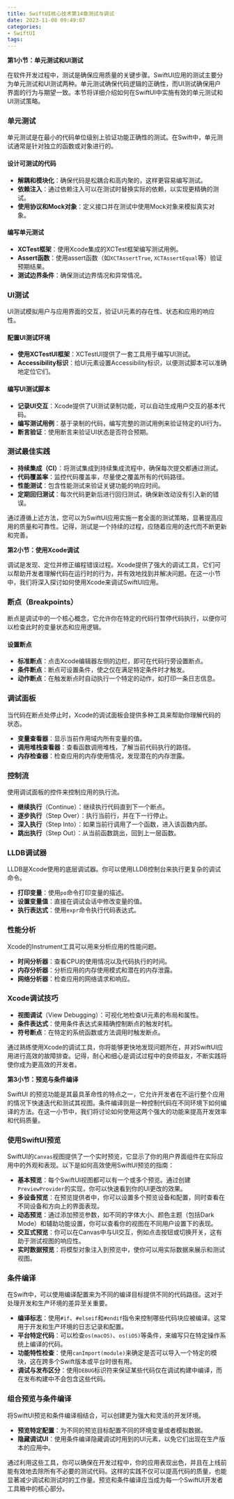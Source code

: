 ```yaml
---
title: SwiftUI核心技术第14章测试与调试
date: 2023-11-08 09:49:07
categories:
- SwiftUI
tags:
---
```

**第1小节：单元测试和UI测试**

在软件开发过程中，测试是确保应用质量的关键步骤。SwiftUI应用的测试主要分为单元测试和UI测试两种。单元测试确保代码逻辑的正确性，而UI测试确保用户界面的行为与期望一致。本节将详细介绍如何在SwiftUI中实施有效的单元测试和UI测试策略。

### 单元测试

单元测试是在最小的代码单位级别上验证功能正确性的测试。在Swift中，单元测试通常是针对独立的函数或对象进行的。

#### 设计可测试的代码

- **解耦和模块化**：确保代码是松耦合和高内聚的，这样更容易编写测试。
- **依赖注入**：通过依赖注入可以在测试时替换实际的依赖，以实现更精确的测试。
- **使用协议和Mock对象**：定义接口并在测试中使用Mock对象来模拟真实对象。

#### 编写单元测试

- **XCTest框架**：使用Xcode集成的XCTest框架编写测试用例。
- **Assert函数**：使用assert函数（如`XCTAssertTrue`, `XCTAssertEqual`等）验证预期结果。
- **测试边界条件**：确保测试边界情况和异常情况。

### UI测试

UI测试模拟用户与应用界面的交互，验证UI元素的存在性、状态和应用的响应性。

#### 配置UI测试环境

- **使用XCTestUI框架**：XCTestUI提供了一套工具用于编写UI测试。
- **Accessibility标识**：给UI元素设置Accessibility标识，以便测试脚本可以准确地定位它们。

#### 编写UI测试脚本

- **记录UI交互**：Xcode提供了UI测试录制功能，可以自动生成用户交互的基本代码。
- **编写测试用例**：基于录制的代码，编写完整的测试用例来验证特定的UI行为。
- **断言验证**：使用断言来验证UI状态是否符合预期。

### 测试最佳实践

- **持续集成（CI）**：将测试集成到持续集成流程中，确保每次提交都通过测试。
- **代码覆盖率**：监控代码覆盖率，尽量使之覆盖所有的代码路径。
- **性能测试**：包含性能测试来验证关键功能的响应时间。
- **定期回归测试**：每次代码更新后进行回归测试，确保新改动没有引入新的错误。

通过遵循上述方法，您可以为SwiftUI应用实施一套全面的测试策略，显著提高应用的质量和可靠性。记得，测试是一个持续的过程，应随着应用的迭代而不断更新和完善。


**第2小节：使用Xcode调试**

调试是发现、定位并修正编程错误过程。Xcode提供了强大的调试工具，它们可以帮助开发者理解代码在运行时的行为，并有效地找到并解决问题。在这一小节中，我们将深入探讨如何使用Xcode来调试SwiftUI应用。

### 断点（Breakpoints）

断点是调试中的一个核心概念，它允许你在特定的代码行暂停代码执行，以便你可以检查此时的变量状态和应用逻辑。

#### 设置断点

- **标准断点**：点击Xcode编辑器左侧的边栏，即可在代码行旁设置断点。
- **条件断点**：断点可设置条件，使之仅在满足特定条件时才触发。
- **动作断点**：在触发断点时自动执行一个特定的动作，如打印一条日志信息。

### 调试面板

当代码在断点处停止时，Xcode的调试面板会提供多种工具来帮助你理解代码的状态。

- **变量查看器**：显示当前作用域内所有变量的值。
- **调用堆栈查看器**：查看函数调用堆栈，了解当前代码执行的路径。
- **内存检查器**：检查应用的内存使用情况，发现潜在的内存泄露。

### 控制流

使用调试面板的控件来控制应用的执行流。

- **继续执行**（Continue）：继续执行代码直到下一个断点。
- **逐步执行**（Step Over）：执行当前行，并在下一行停止。
- **深入执行**（Step Into）：如果当前行调用了一个函数，进入该函数内部。
- **跳出执行**（Step Out）：从当前函数跳出，回到上一层函数。

### LLDB调试器

LLDB是Xcode使用的底层调试器。你可以使用LLDB控制台来执行更复杂的调试命令。

- **打印变量**：使用`po`命令打印变量的描述。
- **设置变量值**：直接在调试会话中修改变量的值。
- **执行表达式**：使用`expr`命令执行代码表达式。

### 性能分析

Xcode的Instrument工具可以用来分析应用的性能问题。

- **时间分析器**：查看CPU的使用情况以及代码执行的时间。
- **内存分析器**：分析应用的内存使用模式和潜在的内存泄露。
- **网络分析器**：检查应用的网络请求和响应。

### Xcode调试技巧

- **视图调试**（View Debugging）：可视化地检查UI元素的布局和属性。
- **条件表达式**：使用条件表达式来精确控制断点的触发时机。
- **符号断点**：在特定的系统函数或方法调用时触发断点。

通过熟练使用Xcode的调试工具，你将能够更快地发现问题所在，并对SwiftUI应用进行高效的故障排查。记得，耐心和细心是调试过程中的良师益友，不断实践将使你成为更高效的开发者。


**第3小节：预览与条件编译**

SwiftUI 的预览功能是其最具革命性的特点之一，它允许开发者在不运行整个应用的情况下快速迭代和测试其视图。条件编译则是一种控制代码在不同环境下如何编译的方法。在这一小节中，我们将讨论如何使用这两个强大的功能来提高开发效率和代码质量。

### 使用SwiftUI预览

SwiftUI的`Canvas`视图提供了一个实时预览，它显示了你的用户界面组件在实际应用中的外观和表现。以下是如何高效使用SwiftUI预览的指南：

- **基本预览**：每个SwiftUI视图都可以有一个或多个预览。通过创建`PreviewProvider`的实现，你可以快速看到你的UI更改的效果。
- **多设备预览**：在预览提供者中，你可以设置多个预览设备和配置，同时查看在不同设备和方向上的界面表现。
- **动态预览**：通过添加预览参数，如不同的字体大小、颜色主题（包括Dark Mode）和辅助功能设置，你可以查看你的视图在不同用户设置下的表现。
- **交互式预览**：你可以在Canvas中与UI交互，例如点击按钮或切换开关，这有助于测试视图的响应性。
- **实时数据预览**：将模型对象注入到预览中，使你可以用实际数据来展示和测试视图。

### 条件编译

在Swift中，可以使用编译配置来为不同的编译目标提供不同的代码路径。这对于处理开发和生产环境的差异至关重要。

- **编译标志**：使用`#if`、`#elseif`和`#endif`指令来控制哪些代码块应被编译。这常用于开发和生产环境的日志记录和配置。
- **平台特定代码**：可以检查`os(macOS)`、`os(iOS)`等条件，来编写只在特定操作系统上编译的代码。
- **功能特性检查**：使用`canImport(module)`来确定是否可以导入一个特定的模块，这在跨多个Swift版本或平台时很有用。
- **调试与发布区分**：使用`DEBUG`标识符来保证某些代码仅在调试构建中编译，而在发布构建中不会包含这些代码。

### 组合预览与条件编译

将SwiftUI预览和条件编译相结合，可以创建更为强大和灵活的开发环境。

- **预览特定配置**：为不同的预览目标配置不同的环境变量或者模拟数据。
- **隐藏调试UI**：使用条件编译隐藏调试时用到的UI元素，以免它们出现在生产版本的应用中。

通过利用这些工具，你可以确保在开发过程中，你的应用表现出色，并且在上线前能有效地去除所有不必要的测试代码。这样的实践不仅可以提高代码的质量，也能显著减少调试和测试时的工作量。预览和条件编译应当成为每一个SwiftUI开发者工具箱中的核心部分。